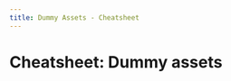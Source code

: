 ```yaml
---
title: Dummy Assets - Cheatsheet
---
```


# Cheatsheet: Dummy assets

<steps>
<template #step-1>

**Download the Dummy Assets: <https://github.com/Martinii89/RL_DummyAssets>**
Add them to UDKGame/Content and verify in the Content Browser

!["Content browser view of installed dummy assets"](https://cf90c2a7.rocketleaguemapmaking.pages.dev/images/cheatsheets/dummyassets/image6.png)

</template>
<template #step-2>

**Right click** a map package and select **Fully Load**:
</template>
</steps>
